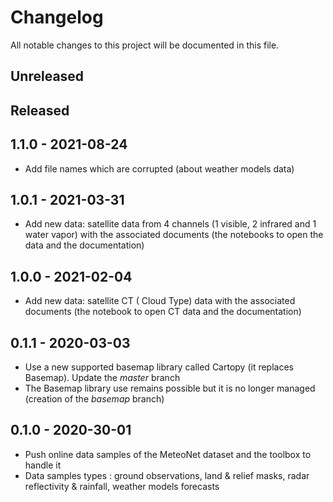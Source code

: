 # Changelog

All notable changes to this project will be documented in this file.

## Unreleased

## Released

## 1.1.0 - 2021-08-24

- Add file names which are corrupted (about weather models data)

## 1.0.1 - 2021-03-31

- Add new data: satellite data from 4 channels (1 visible, 2 infrared and 1 water vapor) with the associated documents (the notebooks to open the data and the documentation)


## 1.0.0 - 2021-02-04

- Add new data: satellite CT ( Cloud Type) data with the associated documents (the notebook to open CT data and the documentation)

## 0.1.1 - 2020-03-03

- Use a new supported basemap library called Cartopy (it replaces Basemap). Update the *master* branch
- The Basemap library use remains possible but it is no longer managed (creation of the *basemap* branch)

## 0.1.0 - 2020-30-01

- Push online data samples of the MeteoNet dataset and the toolbox to handle it
- Data samples types : ground observations, land & relief masks, radar reflectivity & rainfall, weather models forecasts 

<!--
## 1.2.0 - 2021-12-12

### Added

- your text here 
- ...

### Changed
### Removed
### Fixed
### Deprecated 
-->
